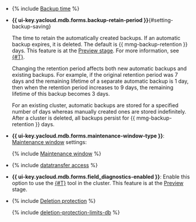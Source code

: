 - {% include [Backup time](../../_includes/mdb/console/backup-time.md) %}

- **{{ ui-key.yacloud.mdb.forms.backup-retain-period }}**{#setting-backup-saving}
   
   The time to retain the automatically created backups. If an automatic backup expires, it is deleted. The default is {{ mmg-backup-retention }} days. This feature is at the [Preview stage](../../overview/concepts/launch-stages.md). For more information, see [{#T}](../../managed-mongodb/concepts/backup.md).


   Changing the retention period affects both new automatic backups and existing backups. For example, if the original retention period was 7 days and the remaining lifetime of a separate automatic backup is 1 day, then when the retention period increases to 9 days, the remaining lifetime of this backup becomes 3 days.

   For an existing cluster, automatic backups are stored for a specified number of days whereas manually created ones are stored indefinitely. After a cluster is deleted, all backups persist for {{ mmg-backup-retention }} days.

- **{{ ui-key.yacloud.mdb.forms.maintenance-window-type }}**: [Maintenance window](../../managed-mongodb/concepts/maintenance.md) settings:

  {% include [Maintenance window](console/maintenance-window-description.md) %}

- {% include [datatransfer access](console/datatransfer-access.md) %}

- **{{ ui-key.yacloud.mdb.forms.field_diagnostics-enabled }}**: Enable this option to use the [{#T}](../../managed-mongodb/operations/performance-diagnostics.md) tool in the cluster. This feature is at the [Preview](../../overview/concepts/launch-stages.md) stage.

- {% include [Deletion protection](console/deletion-protection.md) %}

   {% include [deletion-protection-limits-db](deletion-protection-limits-db.md) %}
